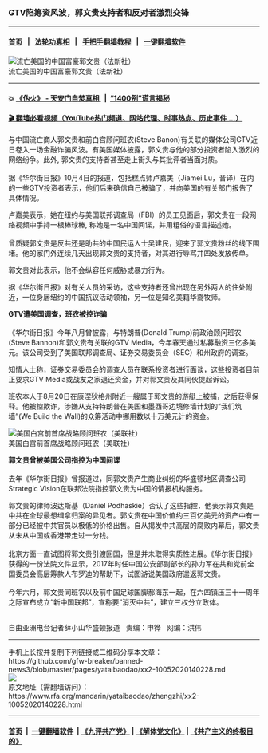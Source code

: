 ### GTV陷筹资风波，郭文贵支持者和反对者激烈交锋
------------------------

#### [首页](https://github.com/gfw-breaker/banned-news3/blob/master/README.md) &nbsp;&nbsp;|&nbsp;&nbsp; [法轮功真相](https://github.com/begood0513/basic/blob/master/README.md)  &nbsp;&nbsp;|&nbsp;&nbsp; [手把手翻墙教程](https://github.com/gfw-breaker/guides/wiki)  &nbsp;&nbsp;|&nbsp;&nbsp; [一键翻墙软件](https://github.com/gfw-breaker/nogfw/blob/master/README.md)  



<div id="headerimg">
 <img alt="流亡美国的中国富豪郭文贵（法新社）" src="https://www.rfa.org/mandarin/yataibaodao/zhengzhi/xx2-10052020140228.html/xx1005a.jpg/image" title="流亡美国的中国富豪郭文贵（法新社）"/>
 <div id="headerimgcontents">
  <div id="headerimgcaption">
   <span>
    流亡美国的中国富豪郭文贵（法新社）
   </span>
   <!-- zoomattribute -->
  </div>
  <!-- headerimgcaption -->
 </div>
 <!-- headerimagecontents -->
</div>

<hr/>


#### 💥 [《伪火》 - 天安门自焚真相 ](http://158.247.195.190:10000/videos/blog/weihuo.html)&nbsp; |&nbsp; [“1400例”谎言揭秘  ](http://158.247.195.190:10000/videos/blog/jiexi1400.html)

#### [ 🎬  翻墙必看视频（YouTube热门频道、网站代理、时事热点、历史事件 ...）](https://github.com/gfw-breaker/links/blob/master/banned.md)

<div id="storytext">
 <div>
  <div class="slot_header">
  </div>
 </div>
 <p>
  与中国流亡商人郭文贵和前白宫顾问班农(Steve Banon)有关联的媒体公司GTV近日卷入一场金融诈骗风波。有美国媒体披露，郭文贵与他的部分投资者陷入激烈的网络纷争。此外, 郭文贵的支持者甚至走上街头与其批评者当面对质。
  <br/>
  <br/>
  据《华尔街日报》10月4日的报道，包括糕点师卢嘉美（Jiamei Lu，音译）在内的一些GTV投资者表示，他们后来确信自己被骗了，并向美国的有关部门报告了具体情况。
 </p>
 <p>
  卢嘉美表示，她在纽约与美国联邦调查局（FBI）的员工见面后，郭文贵在一段网络视频中手持一根棒球棒, 称她是一名中国间谍，并用粗俗的语言描述她。
  <br/>
  <br/>
  曾质疑郭文贵是反共还是助共的中国民运人士吴建民，迎来了郭文贵粉丝的线下围堵。他的家门外连续几天出现郭文贵的支持者，对其进行辱骂并四处发放传单。
 </p>
 <p>
  郭文贵对此表示，他不会纵容任何威胁或暴力行为。
 </p>
 <p>
  据《华尔街日报》对有关人员的采访，这些支持者还曾出现在另外两人的住处附近，一位身居纽约的中国抗议活动领袖，另一位是知名美籍华裔牧师。
 </p>
 <p>
 </p>
 <p>
 </p>
 <p>
  <b>
   GTV遭美国调查，班农被控诈骗
  </b>
  <br/>
  <br/>
  《华尔街日报》今年八月曾披露，与特朗普(Donald Trump)前政治顾问班农(Steve Bannon)和郭文贵有关联的GTV Media，今年春天通过私募融资三亿多美元。该公司受到了美国联邦调查局、证券交易委员会（SEC）和州政府的调查。
 </p>
 <p>
  知情人士称，证券交易委员会的调查人员在联系投资者进行面谈，这些投资者目前正要求GTV Media或战友之家退还资金，并对郭文贵及其同伙提起诉讼。
 </p>
 <p>
  班农本人于8月20日在康涅狄格州附近一艘属于郭文贵的游艇上被捕，之后获得保释。他被控欺诈，涉嫌从支持特朗普在美国和墨西哥边境修墙计划的“我们筑墙”(We Build the Wall)的众筹活动中挪用数以十万美元计的资金。
 </p>
 <p>
  <div class="image-inline captioned" style="width:622px;">
   <div style="width:622px;">
    <img alt="美国白宫前首席战略顾问班农（美联社）" src="https://www.rfa.org/mandarin/yataibaodao/zhengzhi/xx2-10052020140228.html/xx1005b.jpg" title="美国白宫前首席战略顾问班农（美联社）"/>
   </div>
   <div class="image-caption">
    <span style="width:622px;">
     美国白宫前首席战略顾问班农（美联社）
    </span>
    <span class="copyright">
    </span>
   </div>
  </div>
 </p>
 <p>
 </p>
 <p>
  <b>
   郭文贵曾被美国公司指控为中国间谍
  </b>
  <br/>
  <br/>
  去年《华尔街日报》曾报道过，同郭文贵产生商业纠纷的华盛顿地区调查公司Strategic Vision在联邦法院指控郭文贵为中国的情报机构服务。
 </p>
 <p>
  郭文贵的律师波达斯基（Daniel Podhaskie）否认了这些指控，他表示郭文贵是中共在全球最想缉拿归案的异见者。郭文贵在中国价值约三百亿美元的资产中有一部分已经被中共官员以极低的价格出售。自从揭发中共高层的腐败内幕后，郭文贵从未从中国或香港带走过一分钱。
  <br/>
  <br/>
  北京方面一直试图将郭文贵引渡回国，但是并未取得实质性进展。《华尔街日报》获得的一份法院文件显示，2017年时任中国公安部副部长的孙力军在共和党前全国委员会高层筹款人布罗迪的帮助下，试图游说美国政府遣返郭文贵。
  <br/>
  <br/>
  今年六月，郭文贵同班农以及前中国足球国脚郝海东一起，在六四镇压三十一周年之际宣布成立“新中国联邦”，宣称要“消灭中共”，建立三权分立政体。
 </p>
 <p>
  <br/>
  自由亚洲电台记者薛小山华盛顿报道   责编：申铧   网编：洪伟
 </p>
</div>

<hr/>
手机上长按并复制下列链接或二维码分享本文章：<br/>
https://github.com/gfw-breaker/banned-news3/blob/master/pages/yataibaodao/xx2-10052020140228.md <br/>
<a href='https://github.com/gfw-breaker/banned-news3/blob/master/pages/yataibaodao/xx2-10052020140228.md'><img src='https://github.com/gfw-breaker/banned-news3/blob/master/pages/yataibaodao/xx2-10052020140228.md.png'/></a> <br/>
原文地址（需翻墙访问）：https://www.rfa.org/mandarin/yataibaodao/zhengzhi/xx2-10052020140228.html


------------------------
#### [首页](https://github.com/gfw-breaker/banned-news3/blob/master/README.md) &nbsp;|&nbsp; [一键翻墙软件](https://github.com/gfw-breaker/nogfw/blob/master/README.md) &nbsp;| [《九评共产党》](https://github.com/gfw-breaker/9ping.md/blob/master/README.md#九评之一评共产党是什么) | [《解体党文化》](https://github.com/gfw-breaker/jtdwh.md/blob/master/README.md) | [《共产主义的终极目的》](https://github.com/gfw-breaker/gczydzjmd.md/blob/master/README.md)


<img src='http://gfw-breaker.win/banned-news3/pages/yataibaodao/xx2-10052020140228.md' width='0px' height='0px'/>